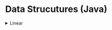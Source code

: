 # Data Strucutures (Java)

<details>

<summary>Linear</summary>

- **Arrays**: A collection of elements identified by index or key. [Read more & navigate to code.](https://github.com/YazeedMo/DSAHub/tree/master/Java/DataStructures/Linear/Arrays)

- **LinkedLists**: A set of nodes that collectively form a sequence. [Read more & navigate to code.](https://github.com/YazeedMo/DSAHub/tree/master/Java/DataStructures/Linear/LinkedLists)

- **Stacks**: Last-In-First-Out (LIFO) data structure. [Read more & navigate to code.](https://github.com/YazeedMo/DSAHub/tree/master/Java/DataStructures/Linear/Stacks)

- **Queues**: First-In-First-Out (FIFO) data structure. [Read more and navigate to code](https://github.com/YazeedMo/DSAHub/tree/master/Java/DataStructures/Linear/Queues)

</details>
